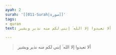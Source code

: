 ```yaml
---
ayah: 2
surah: '[[011-Surah|سورة]]'
tags:
- quran
text: ألا تعبدوا إلا الله ۚ إنني لكم منه نذير وبشير

---
```

> ألا تعبدوا إلا الله ۚ إنني لكم منه نذير وبشير
